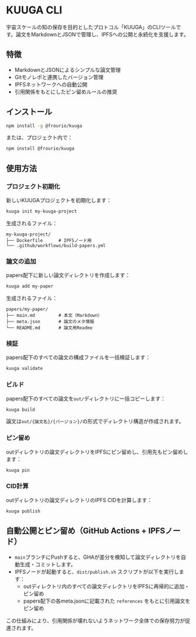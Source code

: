 # KUUGA CLI

宇宙スケールの知の保存を目的としたプロトコル「KUUGA」のCLIツールです。論文をMarkdownとJSONで管理し、IPFSへの公開と永続化を支援します。

## 特徴
- MarkdownとJSONによるシンプルな論文管理
- Gitモノレポと連携したバージョン管理
- IPFSネットワークへの自動公開
- 引用関係をもとにしたピン留めルールの推奨

## インストール

```bash
npm install -g @frourio/kuuga
```

または、プロジェクト内で：

```bash
npm install @frourio/kuuga
```

## 使用方法

### プロジェクト初期化
新しいKUUGAプロジェクトを初期化します：

```bash
kuuga init my-kuuga-project
```

生成されるファイル：

```
my-kuuga-project/
├── Dockerfile      # IPFSノード用
└── .github/workflows/build-papers.yml
```

### 論文の追加
papers配下に新しい論文ディレクトリを作成します：

```bash
kuuga add my-paper
```

生成されるファイル：

```
papers/my-paper/
├── main.md         # 本文（Markdown）
├── meta.json       # 論文のメタ情報
└── README.md       # 論文用Readme
```

### 検証

papers配下のすべての論文の構成ファイルを一括検証します：

```bash
kuuga validate
```

### ビルド

papers配下のすべての論文を`out/`ディレクトリに一括コピーします：

```bash
kuuga build
```

論文は`out/{論文名}/{バージョン}/`の形式でディレクトリ構造が作成されます。

### ピン留め

outディレクトリの論文ディレクトリをIPFSにピン留めし、引用先もピン留めします：

```bash
kuuga pin
```

### CID計算

outディレクトリの論文ディレクトリのIPFS CIDを計算します：

```bash
kuuga publish
```

## 自動公開とピン留め（GitHub Actions + IPFSノード）

- `main`ブランチにPushすると、GHAが差分を検知して論文ディレクトリを自動生成・コミットします。
- IPFSノードが起動すると、`dist/publish.sh` スクリプトが以下を実行します：
  - outディレクトリ内のすべての論文ディレクトリをIPFSに再帰的に追加・ピン留め
  - papers配下の各meta.jsonに記載された `references` をもとに引用論文をピン留め

この仕組みにより、引用関係が壊れないようネットワーク全体での保存努力が促進されます。
